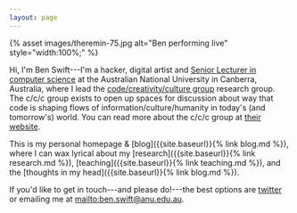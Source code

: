 ```yaml
---
layout: page
---
```


{% asset images/theremin-75.jpg alt="Ben performing live" style="width:100%;" %}

Hi, I'm Ben Swift---I'm a hacker, digital artist and [Senior Lecturer in
computer science](https://cecs.anu.edu.au/people/ben-swift) at the Australian
National University in Canberra, Australia, where I lead the
[code/creativity/culture group](https://cs.anu.edu.au/code-creativity-culture/)
research group. The c/c/c group exists to open up spaces for discussion about
way that code is shaping flows of information/culture/humanity in today's (and
tomorrow's) world. You can read more about the c/c/c group at [their
website](https://cs.anu.edu.au/code-creativity-culture/).

This is my personal homepage & [blog]({{site.baseurl}}{% link blog.md %}), where
I can wax lyrical about my [research]({{site.baseurl}}{% link research.md %}),
[teaching]({{site.baseurl}}{% link teaching.md %}), and the [thoughts in my
head]({{site.baseurl}}{% link blog.md %}).

If you'd like to get in touch---and please do!---the best options are
[twitter](https://twitter.com/benswift) or emailing me at
<mailto:ben.swift@anu.edu.au>.
